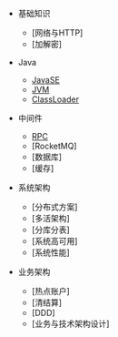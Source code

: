 * 基础知识
    * [网络与HTTP]
    * [加解密]

* Java

    * [JavaSE](java/javase.md)
    * [JVM](java/jvm.md)
    * [ClassLoader](java/classloader.md)

* 中间件

    * [RPC](middleware/rpc.md)
    * [RocketMQ]
    * [数据库]
    * [缓存]

* 系统架构

    * [分布式方案]
    * [多活架构]
    * [分库分表]
    * [系统高可用]
    * [系统性能]

* 业务架构

    * [热点账户]
    * [清结算]
    * [DDD]
    * [业务与技术架构设计]